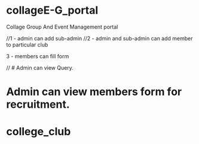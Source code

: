 # collageE-G_portal
Collage Group And Event Management portal


//1 - admin can add sub-admin
//2 - admin and sub-admin can add member to particular club


3 - members can fill form


// # Admin can view Query.
# Admin can view members form for recruitment.
# college_club
